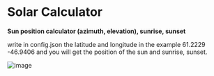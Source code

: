 # Solar Calculator

**Sun position calculator (azimuth, elevation), sunrise, sunset**

write in config.json the latitude and longitude in the example 61.2229 -46.9406 and you will get the position of the sun and sunrise, sunset.

![image](https://user-images.githubusercontent.com/64217088/213939219-cb767886-5411-4b45-9bb8-8d138819761b.png)

